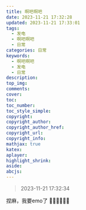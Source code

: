 ```yaml
---
title: 啊吧啊吧
date: 2023-11-21 17:32:28
updated: 2023-11-21 17:33:01
tags:
  - 发电
  - 啊吧啊吧
  - 日常
categories: 日常
keywords:
  - 啊吧啊吧
  - 发电
  - 日常
description: 
top_img:
comments:
cover:
toc:
toc_number:
toc_style_simple:
copyright:
copyright_author:
copyright_author_href:
copyright_url:
copyright_info:
mathjax: true
katex:
aplayer:
highlight_shrink:
aside:
abcjs:
---
```


> 2023-11-21 17:32:34

捏麻，我要emo了
😵‍💫😵‍💫😵‍💫
